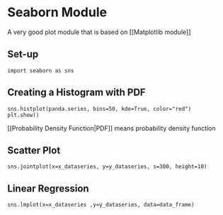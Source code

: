 # Seaborn Module
A very good plot module that is based on [[Matplotlib module]]

## Set-up
```
import seaborn as sns
```

## Creating a Histogram with PDF
```
sns.histplot(panda.series, bins=50, kde=True, color="red")
plt.show()
```
[[Probability Density Function|PDF]] means probability density function

## Scatter Plot
```
sns.jointplot(x=x_dataseries, y=y_dataseries, s=300, height=10)
```

## Linear Regression
```
sns.lmplot(x=x_dataseries ,y=y_dataseries, data=data_frame)
```




